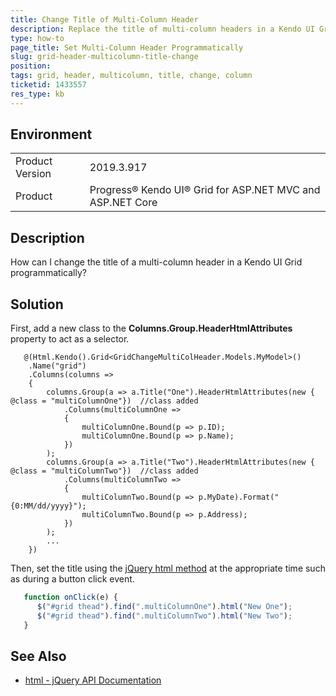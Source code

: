 ```yaml
---
title: Change Title of Multi-Column Header
description: Replace the title of multi-column headers in a Kendo UI Grid
type: how-to
page_title: Set Multi-Column Header Programmatically
slug: grid-header-multicolumn-title-change
position: 
tags: grid, header, multicolumn, title, change, column
ticketid: 1433557
res_type: kb
---
```


## Environment
<table>
	<tbody>
		<tr>
			<td>Product Version</td>
			<td>2019.3.917</td>
		</tr>
		<tr>
			<td>Product</td>
			<td>Progress® Kendo UI® Grid for ASP.NET MVC and ASP.NET Core</td>
		</tr>
	</tbody>
</table>


## Description
How can I change the title of a multi-column header in a Kendo UI Grid programmatically?

## Solution
First, add a new class to the **Columns.Group.HeaderHtmlAttributes** property to act as a selector.

```razor
   @(Html.Kendo().Grid<GridChangeMultiColHeader.Models.MyModel>()
    .Name("grid")
    .Columns(columns =>
    {
        columns.Group(a => a.Title("One").HeaderHtmlAttributes(new { @class = "multiColumnOne"})  //class added
            .Columns(multiColumnOne =>
            {
                multiColumnOne.Bound(p => p.ID);
                multiColumnOne.Bound(p => p.Name);
            })
        );
        columns.Group(a => a.Title("Two").HeaderHtmlAttributes(new { @class = "multiColumnTwo"})  //class added
            .Columns(multiColumnTwo =>
            {
                multiColumnTwo.Bound(p => p.MyDate).Format("{0:MM/dd/yyyy}");
                multiColumnTwo.Bound(p => p.Address);
            })
        );
        ...
    })
```

Then, set the title using the [jQuery html method](https://api.jquery.com/html/) at the appropriate time such as during a button click event.

```javascript
   function onClick(e) {
      $("#grid thead").find(".multiColumnOne").html("New One");
      $("#grid thead").find(".multiColumnTwo").html("New Two");
   }
```

## See Also
* [html - jQuery API Documentation](https://api.jquery.com/html/)
